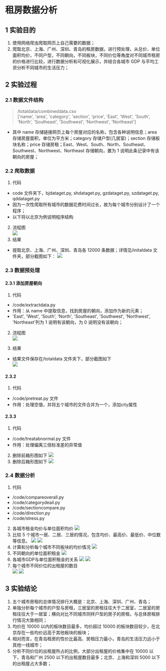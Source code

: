# 租房数据分析
## 1 实验目的
1. 使⽤⽹络爬⾍爬取⽹⻚上⾃⼰需要的数据；
2. 爬取北京、上海、⼴州、深圳、⻘岛的租房数据，进⾏预处理，从总价、单位⾯积均价，不同户型，不同朝向，不同板块，不同价位等⻆度对不同城市租房的价格进⾏⽐较，进⾏数据分析和可视化展示，并结合各城市 GDP 与平均⼯资分析不同城市的⽣活压⼒；

## 2 实验过程
### 2.1 数据⽂件结构
> /totaldata/combineddata.csv                    
> ['name', 'area', 'category', 'section', 'price', 'East', 'West', 'South', 'North', 'Southeast',
'Southwest', 'Northwest', 'Northeast']
- 其中 name 存储链接⽹⻚上每个房屋对应的名称，包含各种说明信息；area 存储房屋⾯积，单位为平⽅⽶；category 存储户型(⼏居室)；section 存储板块名称；price 存储房租；East、West、South、North、Southeast、Southwest、Northwest、Northeast 存储朝向，置为 1 说明此条记录中有该朝向的房屋；

### 2.2 爬取数据
1. 代码
- code ⽂件夹下，bjdataget.py, shdataget.py, gzdataget.py, szdataget.py, qddataget.py
- 因为⼀次性爬取所有城市的数据花费时间过⻓，故为每个城市分别设计了⼀个程序；
- 以下将以北京为例说明程序结构
2. 流程图          
![](/image/爬虫流程图.png)
3. 结果
- 提取北京、上海、⼴州、深圳、⻘岛各 12000 条数据；详情⻅/initaldata ⽂件夹，部分截图如下：
![](/image/数据样例.png)


### 2.3 数据预处理

#### 2.3.1 添加房屋朝向
1. 代码
- /code/extractdata.py
- 作⽤：从 name 中提取信息，找到房屋的朝向，添加作为新的元素； 
- 'East', 'West', 'South', 'North', 'Southeast', 'Southwest', 'Northwest', 'Northeast'列为 1 说明有该朝向，为 0 说明没有该朝向；
2. 流程图        
![](/image/数据预处理流程图.png)

3. 结果
- 结果⽂件保存在/totaldata ⽂件夹下，部分截图如下          
![](/image/数据样例1.png)


#### 2.3.2
1. 代码
- /code/pretreat.py ⽂件
- 作用：处理空值，并将五个城市的文件合并为一个，添加city属性

#### 2.3.3
1. 代码
- /code/treatabnormal.py ⽂件
- 作用：处理偏离三倍标准差的异常值
2. 删除前箱形图如下
![](/image/箱形图1.png)
3. 删除后箱形图如下
![](/image/箱形图2.png)


### 2.4 数据分析
1. 代码
- /code/compareoverall.py
- /code/categorydeail.py
- /code/sectioncompare.py
- /code/direction.py
- /code/stress.py
2. 各城市租金均价与单位面积均价
![](/image/各城市租金均价.png)
3. ⽐较 5 个城市⼀居、⼆居、三居的情况，包含均价、最⾼价、最低价、中位数等信息。
![](/image/不同居室1.png)
![](/image/箱形图2.png)
4. 计算和分析每个城市不同板块的均价情况
![](/image/不同板块均价.png)
5. 不同朝向的单位面积租金
![](/image/不同朝向的单位面积房租.png)
6. 各城市GDP与单位面积租金的关系
![](/image/GDP与租金1.png)
![](/image/GDP与租金2.png)
7. 每个城市不同价位的出租屋的数目           
![](/image/出租屋数目1.png)
![](/image/出租屋数目2.png)

## 3 实验结论
1. 五个城市房租的总体情况排⾏⼤概是：北京、上海、深圳、⼴州、⻘岛；
2. 单独分析每个城市的户型与房租，三居室的房租往往⼤于⼆居室，⼆居室的房租往往⼤于⼀居室；横向对⽐不同城市同样户型的房⼦的房租，与总体房租排⾏情况⼤致相同；
3. 均价在 10000 以内的板块数⽬最多，均价超过 10000 的板块数⽬较少，在北京存在⼀些均价远⾼于其他板块的板块；
4. 相对⽽⾔，在⻘岛租房的性价⽐最⾼、房租压⼒最⼩，⻘岛的⽣活压⼒远⼩于其他⼀线城市；
5. 分析不同价位的出租屋所占的⽐例，⼤部分出租屋的价格集中在 10000 以下，⻘岛和⼴州 2500 以下的出租屋数⽬最多；北京、上海和深圳 5000 以下的出租屋占⼤多数；





